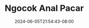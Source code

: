 --- 
title: "Ngocok Anal Pacar"
description: "streaming bokeh Ngocok Anal Pacar gratis    "
date: 2024-06-05T21:54:43-08:00
file_code: "o3fqofwb83g1"
draft: false
cover: "j3500775wk3gxk5h.jpg"
tags: ["Ngocok", "Anal", "Pacar", "bokep-indo", "bokep-viral", "bokep-ig"]
length: 138
fld_id: "1483140"
foldername: "Anal pake tangan"
categories: ["Anal pake tangan"]
views: 0
---